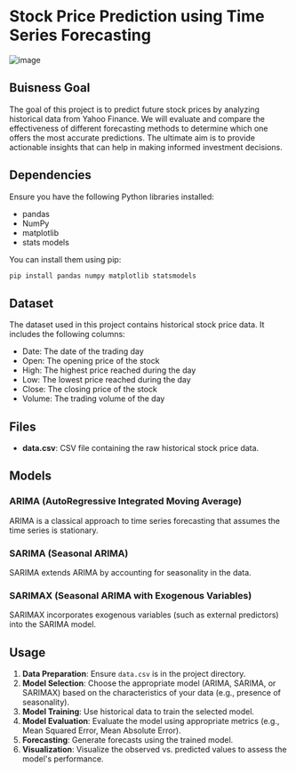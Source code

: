 # Stock Price Prediction using Time Series Forecasting
![image](https://github.com/user-attachments/assets/32021325-6424-4ca7-b491-15b3bc69ce40)


## Buisness Goal
The goal of this project is to predict future stock prices by analyzing historical data from Yahoo Finance. We will evaluate and compare the effectiveness of different forecasting methods to determine which one offers the most accurate predictions. The ultimate aim is to provide actionable insights that can help in making informed investment decisions.

## Dependencies
Ensure you have the following Python libraries installed:
- pandas
- NumPy
- matplotlib
- stats models

You can install them using pip:
```bash
pip install pandas numpy matplotlib statsmodels
```

## Dataset
The dataset used in this project contains historical stock price data. It includes the following columns:
- Date: The date of the trading day
- Open: The opening price of the stock
- High: The highest price reached during the day
- Low: The lowest price reached during the day
- Close: The closing price of the stock
- Volume: The trading volume of the day

## Files
- **data.csv**: CSV file containing the raw historical stock price data.

## Models
### ARIMA (AutoRegressive Integrated Moving Average)
ARIMA is a classical approach to time series forecasting that assumes the time series is stationary.

### SARIMA (Seasonal ARIMA)
SARIMA extends ARIMA by accounting for seasonality in the data.

### SARIMAX (Seasonal ARIMA with Exogenous Variables)
SARIMAX incorporates exogenous variables (such as external predictors) into the SARIMA model.

## Usage
1. **Data Preparation**: Ensure `data.csv` is in the project directory.
2. **Model Selection**: Choose the appropriate model (ARIMA, SARIMA, or SARIMAX) based on the characteristics of your data (e.g., presence of seasonality).
3. **Model Training**: Use historical data to train the selected model.
4. **Model Evaluation**: Evaluate the model using appropriate metrics (e.g., Mean Squared Error, Mean Absolute Error).
5. **Forecasting**: Generate forecasts using the trained model.
6. **Visualization**: Visualize the observed vs. predicted values to assess the model's performance.


